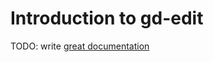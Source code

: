 # Introduction to gd-edit

TODO: write [great documentation](http://jacobian.org/writing/what-to-write/)

